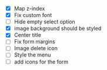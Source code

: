 - [x] Map z-index
- [x] Fix custom font
- [ ] Hide empty select option
- [x] image background should be styled
- [x] Center title
- [ ] Fix form margins
- [ ] Image delete icon
- [ ] Style the menu
- [ ] add icons for the form
